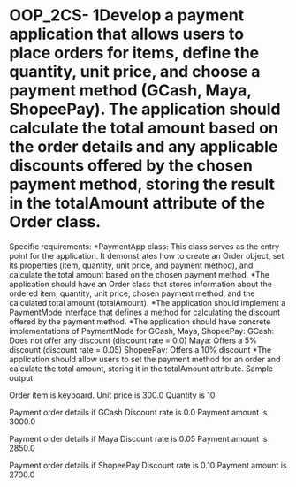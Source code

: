 # OOP_2CS- 1Develop a payment application that allows users to place orders for items, define the quantity, unit price, and choose a payment method (GCash, Maya, ShopeePay). The application should calculate the total amount based on the order details and any applicable discounts offered by the chosen payment method, storing the result in the totalAmount attribute of the Order class.
Specific requirements:
  *PaymentApp class: This class serves as the entry point for the application. It demonstrates how to create an Order object, set its properties (item, quantity, unit price, and payment method), and calculate the total amount based on the chosen payment method.
  *The application should have an Order class that stores information about the ordered item, quantity, unit price, chosen payment method, and the calculated total amount (totalAmount).
  *The application should implement a PaymentMode interface that defines a method for calculating the discount offered by the payment method.
  *The application should have concrete implementations of PaymentMode for GCash, Maya, ShopeePay:
        GCash: Does not offer any discount (discount rate = 0.0)
        Maya: Offers a 5% discount (discount rate = 0.05)
        ShopeePay: Offers a 10% discount
  *The application should allow users to set the payment method for an order and calculate the total amount, storing it in the totalAmount attribute.
Sample output:

Order item is keyboard.
Unit price is 300.0
Quantity is 10

Payment order details  if GCash
Discount rate is 0.0
Payment amount is 3000.0

Payment order details if Maya
Discount rate is 0.05
Payment amount is 2850.0

Payment order details if ShopeePay
Discount rate is 0.10
Payment amount is 2700.0

